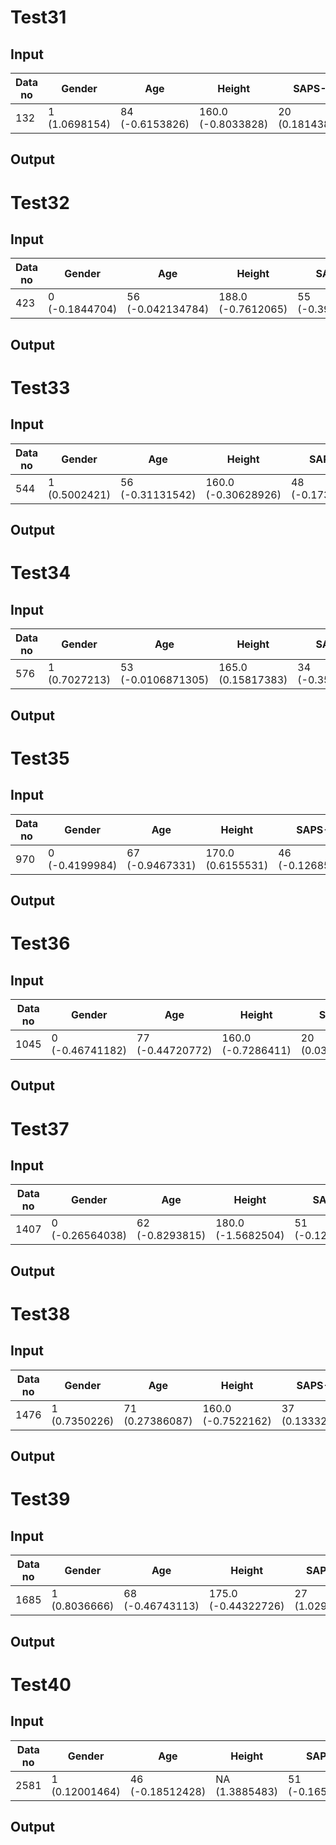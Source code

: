 # Test31

## Input
| Data no | Gender             | Age               | Height           | SAPS-II        | OASIS          | GCS            | SpO2           | FiO2         | MBP              | VT               | VE              | HR              | RR              | PiMAX         | COPD          | PCO2         | Pred XGBoost | Prob XGB(0) | Prob XGB(1)  | Extubation Failure |
|---------|--------------------|-------------------|------------------|----------------|----------------|----------------|----------------|--------------|------------------|------------------|-----------------|-----------------|-----------------|---------------|---------------|--------------|--------------|-------------|-------------|---------------------|
| 132     | 1 (1.0698154)      | 84 (-0.6153826)   | 160.0 (-0.8033828) | 20 (0.18143871) | 31 (0.18170133) | 6.0 (-1.0126951) | 100 (-0.10095896) | 40 (-0.0661358) | 86.28571429 (-2.1511252) | 392.4375 (-0.04846466) | 6.944444444 (-0.096449055) | 100.44 (-2.0396934) | 16.84 (-0.06294091) | 9.0 (0.28497246) | 0 (0.042903207) | NA (0.43332857) | 0 | 0.997902598 | 0.0020974022 | 1                     |



## Output

# Test32

## Input
| Data no | Gender             | Age               | Height           | SAPS-II        | OASIS          | GCS            | SpO2           | FiO2         | MBP              | VT               | VE              | HR              | RR              | PiMAX         | COPD          | PCO2         | Pred XGBoost | Prob XGB(0) | Prob XGB(1)  | Extubation Failure |
|---------|--------------------|-------------------|------------------|----------------|----------------|----------------|----------------|--------------|------------------|------------------|-----------------|-----------------|-----------------|---------------|---------------|--------------|--------------|-------------|-------------|---------------------|
| 423     | 0 (-0.1844704)     | 56 (-0.042134784) | 188.0 (-0.7612065) | 55 (-0.39040095) | 46 (-0.074620485) | 1.0 (0.7146304) | 99 (0.62848556) | 40 (-0.062897995) | 72.8 (-1.5357323) | 542.1666667 (0.82962275) | 9.716666667 (0.3867912) | 92.88 (-1.3962854) | 20.6 (-0.5372494) | 11.33333333 (-0.44786906) | 0 (0.0213136) | NA (0.6415153) | 0 | 0.972678896 | 0.027321104 | 1                     |

## Output


# Test33

## Input
| Data no | Gender             | Age               | Height           | SAPS-II        | OASIS          | GCS            | SpO2           | FiO2         | MBP              | VT               | VE              | HR              | RR              | PiMAX         | COPD          | PCO2         | Pred XGBoost | Prob XGB(0) | Prob XGB(1)  | Extubation Failure |
|---------|--------------------|-------------------|------------------|----------------|----------------|----------------|----------------|--------------|------------------|------------------|-----------------|-----------------|-----------------|---------------|---------------|--------------|--------------|-------------|-------------|---------------------|
| 544     | 1 (0.5002421)      | 56 (-0.31131542)  | 160.0 (-0.30628926) | 48 (-0.17301506) | 49 (-0.17121539) | 6.0 (-0.16172163) | 96 (-1.3825293) | 30 (-0.057960935) | 97.44 (-3.948573) | 419.0833333 (-0.7030246) | 9.233333333 (-0.100499496) | 87.4 (0.8446688) | 21.89285714 (-0.9819258) | 14.0 (0.17073186) | 1 (-0.13571347) | NA (0.33907387) | 0 | 0.999644261 | 0.00035573947 | 1                     |


## Output


# Test34

## Input
| Data no | Gender             | Age               | Height           | SAPS-II        | OASIS          | GCS            | SpO2           | FiO2         | MBP              | VT               | VE              | HR              | RR              | PiMAX         | COPD          | PCO2         | Pred XGBoost | Prob XGB(0) | Prob XGB(1)  | Extubation Failure |
|---------|--------------------|-------------------|------------------|----------------|----------------|----------------|----------------|--------------|------------------|------------------|-----------------|-----------------|-----------------|---------------|---------------|--------------|--------------|-------------|-------------|---------------------|
| 576     | 1 (0.7027213)      | 53 (-0.0106871305) | 165.0 (0.15817383) | 34 (-0.35045382) | 36 (-0.08647555) | 1.0 (0.4614689) | 100 (-0.93248093) | 50 (0.050769694) | 73.95652174 (-1.1598867) | 386.0588235 (-0.21106297) | 9.788888889 (-0.32680526) | 80.625 (-0.09433821) | 25.75862069 (-2.1094909) | 16.66666667 (-1.7145987) | 0 (0.04200677) | NA (1.5552117) | 0 | 0.995448847 | 0.004551153 | 1                     |


## Output




# Test35

## Input
| Data no | Gender             | Age               | Height           | SAPS-II        | OASIS          | GCS            | SpO2           | FiO2         | MBP              | VT               | VE              | HR              | RR              | PiMAX         | COPD          | PCO2         | Pred XGBoost | Prob XGB(0) | Prob XGB(1)  | Extubation Failure |
|---------|--------------------|-------------------|------------------|----------------|----------------|----------------|----------------|--------------|------------------|------------------|-----------------|-----------------|-----------------|---------------|---------------|--------------|--------------|-------------|-------------|---------------------|
| 970     | 0 (-0.4199984)     | 67 (-0.9467331)   | 170.0 (0.6155531) | 46 (-0.12685062) | 42 (-0.3420705) | 1.0 (0.5541721) | 89 (-1.552069) | 40 (-0.046650913) | 59.79411765 (0.7559812) | 548.3571429 (0.5337617) | 7.971428571 (-0.06750626) | 109.2727273 (0.33486864) | 14.75 (0.6590402) | 10.0 (-0.55405486) | 0 (0.025807125) | NA (0.55815846) | 0 | 0.7990678 | 0.2009322 | 1                     |



## Output


# Test36

## Input
| Data no | Gender             | Age               | Height           | SAPS-II        | OASIS          | GCS            | SpO2           | FiO2         | MBP              | VT               | VE              | HR              | RR              | PiMAX         | COPD          | PCO2         | Pred XGBoost | Prob XGB(0) | Prob XGB(1)  | Extubation Failure |
|---------|--------------------|-------------------|------------------|----------------|----------------|----------------|----------------|--------------|------------------|------------------|-----------------|-----------------|-----------------|---------------|---------------|--------------|--------------|-------------|-------------|---------------------|
| 1045    | 0 (-0.46741182)    | 77 (-0.44720772)  | 160.0 (-0.7286411) | 20 (0.035443086) | 31 (0.31699908) | 4.0 (-0.0406667) | 100 (-0.16228725) | 50 (0.014871424) | 88.33333333 (-2.5207114) | 469.9230769 (0.15492871) | 6.083333333 (-0.69590497) | 74.81481481 (0.8046603) | 13.17241379 (1.4614528) | 18.5 (-0.1963261) | 1 (-0.5902035) | NA (1.4745215) | 0 | 0.950186428 | 0.049813572 | 1                     |


## Output

# Test37

## Input
| Data no | Gender             | Age               | Height           | SAPS-II        | OASIS          | GCS            | SpO2           | FiO2         | MBP              | VT               | VE              | HR              | RR              | PiMAX         | COPD          | PCO2         | Pred XGBoost | Prob XGB(0) | Prob XGB(1)  | Extubation Failure |
|---------|--------------------|-------------------|------------------|----------------|----------------|----------------|----------------|--------------|------------------|------------------|-----------------|-----------------|-----------------|---------------|---------------|--------------|--------------|-------------|-------------|---------------------|
| 1407    | 0 (-0.26564038)    | 62 (-0.8293815)   | 180.0 (-1.5682504) | 51 (-0.12751552) | 36 (-0.14743298) | 6.0 (-0.9699703) | 100 (-0.60010725) | 40 (-0.11951177) | 67.9375 (1.2218316) | 465.4166667 (-0.7191196) | 8.42 (0.04381744) | 97.72727273 (-2.039963) | 18.94285714 (-0.5053869) | 18.2 (0.6516261) | 0 (0.07285599) | NA (1.4074948) | 0 | 0.997147033 | 0.002852967 | 1                     |




## Output



# Test38

## Input
| Data no | Gender             | Age               | Height           | SAPS-II        | OASIS          | GCS            | SpO2           | FiO2         | MBP              | VT               | VE              | HR              | RR              | PiMAX         | COPD          | PCO2         | Pred XGBoost | Prob XGB(0) | Prob XGB(1)  | Extubation Failure |
|---------|--------------------|-------------------|------------------|----------------|----------------|----------------|----------------|--------------|------------------|------------------|-----------------|-----------------|-----------------|---------------|---------------|--------------|--------------|-------------|-------------|---------------------|
| 1476    | 1 (0.7350226)      | 71 (0.27386087)   | 160.0 (-0.7522162) | 37 (0.13332054) | 42 (-0.496714) | 5.0 (-0.48907045) | 100 (-0.487176) | 40 (-0.21073234) | 80.72 (-0.9322503) | 485.2857143 (0.04596673) | 8.25 (-0.1541889) | 88.92 (0.70075184) | 17.19354839 (0.080395766) | 22.0 (0.31413484) | 0 (0.033802707) | NA (1.615235) | 0 | 0.72146586 | 0.27853414 | 1                     |

## Output


# Test39

## Input
| Data no | Gender             | Age               | Height           | SAPS-II        | OASIS          | GCS            | SpO2           | FiO2         | MBP              | VT               | VE              | HR              | RR              | PiMAX         | COPD          | PCO2         | Pred XGBoost | Prob XGB(0) | Prob XGB(1)  | Extubation Failure |
|---------|--------------------|-------------------|------------------|----------------|----------------|----------------|----------------|--------------|------------------|------------------|-----------------|-----------------|-----------------|---------------|---------------|--------------|--------------|-------------|-------------|---------------------|
| 1685    | 1 (0.8036666)      | 68 (-0.46743113)  | 175.0 (-0.44322726) | 27 (1.0299815) | 27 (0.6247846) | 1.0 (0.8050086) | 95 (-1.7369541) | 50 (0.1210782) | 85.08823529 (-2.8602214) | 497.3333333 (0.9707986) | 10.11111111 (0.27956107) | 66.52 (-0.134254) | 20.29032258 (-0.31341523) | 17.33333333 (0.21896009) | 1 (-0.18728392) | NA (1.5474911) | 0 | 0.75088611 | 0.24911389 | 1                     |



## Output



# Test40

## Input

| Data no | Gender             | Age               | Height           | SAPS-II        | OASIS          | GCS            | SpO2           | FiO2         | MBP              | VT               | VE              | HR              | RR              | PiMAX         | COPD          | PCO2         | Pred XGBoost | Prob XGB(0) | Prob XGB(1)  | Extubation Failure |
|---------|--------------------|-------------------|------------------|----------------|----------------|----------------|----------------|--------------|------------------|------------------|-----------------|-----------------|-----------------|---------------|---------------|--------------|--------------|-------------|-------------|---------------------|
| 2581    | 1 (0.12001464)     | 46 (-0.18512428)  | NA (1.3885483)   | 51 (-0.16576664) | 43 (-0.25777784) | 6.0 (-0.4057389) | 96 (-0.9517093) | 40 (-0.07808529) | 110.4615385 (-4.2852726) | 545.5 (0.28124318) | 13.7 (-0.0062030368) | 96.38461538 (-0.2576425) | 25.57692308 (-1.0558689) | 14.42857143 (-0.582211) | 0 (0.034866802) | NA (0.2551322) | 0 | 0.99945462 | 0.0005453798 | 1                     |

## Output
